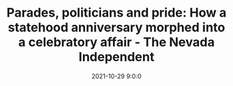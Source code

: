 ---
"title": "Parades, politicians and pride: How a statehood anniversary morphed into a celebratory affair - The Nevada Independent"
"date": "2021-10-29 9:0:0"
"feed_name": "GOOGLENEWSDRILLING"
"feed_website": "https://news.google.com/search?q=drilling%2Bincident&hl=en-US&gl=US&ceid=US:en"
"feed_rss": "https://news.google.com/rss/search?q=drilling%2Bincident&hl=en-US&gl=US&ceid=US:en"
"link": "https://thenevadaindependent.com/article/parades-politicians-and-pride-how-a-statehood-anniversary-morphed-into-a-celebratory-affair"
"source": "{'href': 'https://thenevadaindependent.com', 'title': 'The Nevada Independent'}"
"file": "_posts/2021-1-1-c6f46cd2d9dbeca703ff9d6f63b29f76dd62a24a.md"
"accident": "0"
"drilling": "0"
"dead": "0"
"injured": "0"
"arrested": "0"
"place": "unknown place"
"where": "unknown site"
"causes": "unknown"
"place_uri": "unknown place"
---